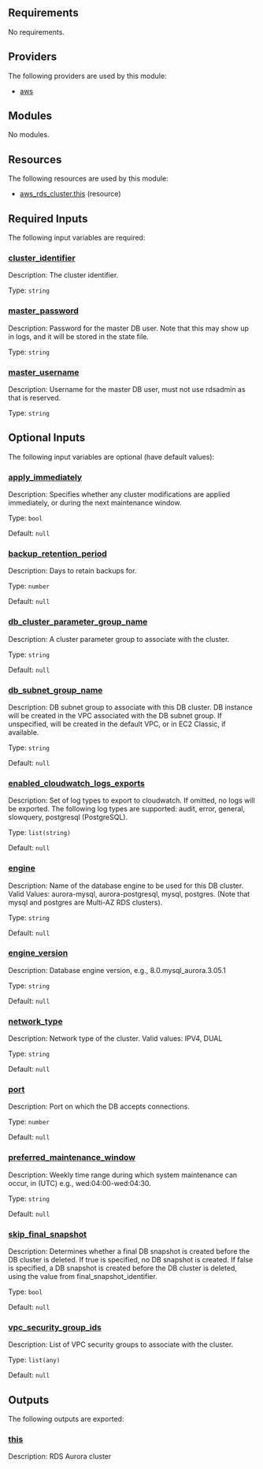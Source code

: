 <!-- BEGIN_TF_DOCS -->
## Requirements

No requirements.

## Providers

The following providers are used by this module:

- <a name="provider_aws"></a> [aws](#provider\_aws)

## Modules

No modules.

## Resources

The following resources are used by this module:

- [aws_rds_cluster.this](https://registry.terraform.io/providers/hashicorp/aws/latest/docs/resources/rds_cluster) (resource)

## Required Inputs

The following input variables are required:

### <a name="input_cluster_identifier"></a> [cluster\_identifier](#input\_cluster\_identifier)

Description: The cluster identifier.

Type: `string`

### <a name="input_master_password"></a> [master\_password](#input\_master\_password)

Description: Password for the master DB user. Note that this may show up in logs, and it will be stored in the state file.

Type: `string`

### <a name="input_master_username"></a> [master\_username](#input\_master\_username)

Description: Username for the master DB user, must not use rdsadmin as that is reserved.

Type: `string`

## Optional Inputs

The following input variables are optional (have default values):

### <a name="input_apply_immediately"></a> [apply\_immediately](#input\_apply\_immediately)

Description: Specifies whether any cluster modifications are applied immediately, or during the next maintenance window.

Type: `bool`

Default: `null`

### <a name="input_backup_retention_period"></a> [backup\_retention\_period](#input\_backup\_retention\_period)

Description: Days to retain backups for.

Type: `number`

Default: `null`

### <a name="input_db_cluster_parameter_group_name"></a> [db\_cluster\_parameter\_group\_name](#input\_db\_cluster\_parameter\_group\_name)

Description: A cluster parameter group to associate with the cluster.

Type: `string`

Default: `null`

### <a name="input_db_subnet_group_name"></a> [db\_subnet\_group\_name](#input\_db\_subnet\_group\_name)

Description: DB subnet group to associate with this DB cluster. DB instance will be created in the VPC associated with the DB subnet group. If unspecified, will be created in the default VPC, or in EC2 Classic, if available.

Type: `string`

Default: `null`

### <a name="input_enabled_cloudwatch_logs_exports"></a> [enabled\_cloudwatch\_logs\_exports](#input\_enabled\_cloudwatch\_logs\_exports)

Description: Set of log types to export to cloudwatch. If omitted, no logs will be exported. The following log types are supported: audit, error, general, slowquery, postgresql (PostgreSQL).

Type: `list(string)`

Default: `null`

### <a name="input_engine"></a> [engine](#input\_engine)

Description: Name of the database engine to be used for this DB cluster. Valid Values: aurora-mysql, aurora-postgresql, mysql, postgres. (Note that mysql and postgres are Multi-AZ RDS clusters).

Type: `string`

Default: `null`

### <a name="input_engine_version"></a> [engine\_version](#input\_engine\_version)

Description: Database engine version, e.g., 8.0.mysql\_aurora.3.05.1

Type: `string`

Default: `null`

### <a name="input_network_type"></a> [network\_type](#input\_network\_type)

Description:  Network type of the cluster. Valid values: IPV4, DUAL

Type: `string`

Default: `null`

### <a name="input_port"></a> [port](#input\_port)

Description: Port on which the DB accepts connections.

Type: `number`

Default: `null`

### <a name="input_preferred_maintenance_window"></a> [preferred\_maintenance\_window](#input\_preferred\_maintenance\_window)

Description: Weekly time range during which system maintenance can occur, in (UTC) e.g., wed:04:00-wed:04:30.

Type: `string`

Default: `null`

### <a name="input_skip_final_snapshot"></a> [skip\_final\_snapshot](#input\_skip\_final\_snapshot)

Description: Determines whether a final DB snapshot is created before the DB cluster is deleted. If true is specified, no DB snapshot is created. If false is specified, a DB snapshot is created before the DB cluster is deleted, using the value from final\_snapshot\_identifier.

Type: `bool`

Default: `null`

### <a name="input_vpc_security_group_ids"></a> [vpc\_security\_group\_ids](#input\_vpc\_security\_group\_ids)

Description: List of VPC security groups to associate with the cluster.

Type: `list(any)`

Default: `null`

## Outputs

The following outputs are exported:

### <a name="output_this"></a> [this](#output\_this)

Description: RDS Aurora cluster
<!-- END_TF_DOCS -->